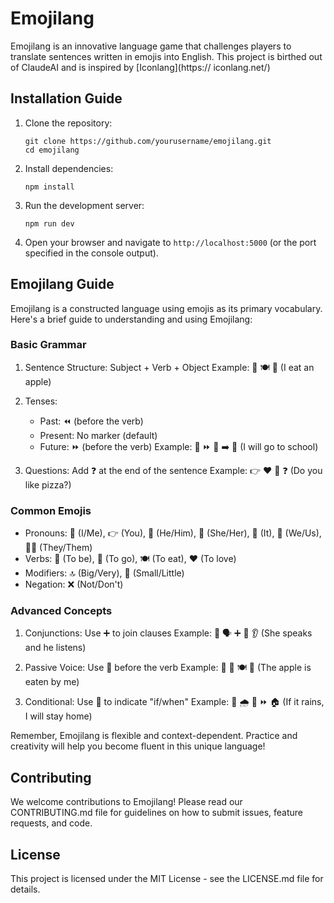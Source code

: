 # Emojilang

Emojilang is an innovative language game that challenges players to translate sentences written in emojis into English. This project is birthed out of ClaudeAI and is inspired by [Iconlang](https://
iconlang.net/)

## Installation Guide

1. Clone the repository:

   ```
   git clone https://github.com/yourusername/emojilang.git
   cd emojilang
   ```

2. Install dependencies:

   ```
   npm install
   ```

3. Run the development server:

   ```
   npm run dev
   ```

4. Open your browser and navigate to `http://localhost:5000` (or the port specified in the console output).

## Emojilang Guide

Emojilang is a constructed language using emojis as its primary vocabulary. Here's a brief guide to understanding and using Emojilang:

### Basic Grammar

1. Sentence Structure: Subject + Verb + Object
   Example: 👤 🍽️ 🍎 (I eat an apple)

2. Tenses:

   - Past: ⏪ (before the verb)
   - Present: No marker (default)
   - Future: ⏩ (before the verb)
     Example: 👤 ⏩ 🚶 ➡️ 🏫 (I will go to school)

3. Questions: Add ❓ at the end of the sentence
   Example: 👉 ❤️ 🍕 ❓ (Do you like pizza?)

### Common Emojis

- Pronouns: 👤 (I/Me), 👉 (You), 👨 (He/Him), 👩 (She/Her), 🔵 (It), 👥 (We/Us), 👥👥 (They/Them)
- Verbs: 🟰 (To be), 🚶 (To go), 🍽️ (To eat), ❤️ (To love)
- Modifiers: 🔝 (Big/Very), 🔽 (Small/Little)
- Negation: ❌ (Not/Don't)

### Advanced Concepts

1. Conjunctions: Use ➕ to join clauses
   Example: 👩 🗣️ ➕ 👨 👂 (She speaks and he listens)

2. Passive Voice: Use 🔄 before the verb
   Example: 🍎 🔄 🍽️ 👤 (The apple is eaten by me)

3. Conditional: Use 🎲 to indicate "if/when"
   Example: 🎲 🌧️ 👤 ⏩ 🏠 (If it rains, I will stay home)

Remember, Emojilang is flexible and context-dependent. Practice and creativity will help you become fluent in this unique language!

## Contributing

We welcome contributions to Emojilang! Please read our CONTRIBUTING.md file for guidelines on how to submit issues, feature requests, and code.

## License

This project is licensed under the MIT License - see the LICENSE.md file for details.
